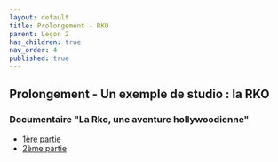 ```yaml
---
layout: default
title: Prolongement - RKO
parent: Leçon 2
has_children: true
nav_order: 4
published: true
---
```

## Prolongement - Un exemple de studio : la RKO

### Documentaire "La Rko, une aventure hollywoodienne" 
- [1ère partie](../../docs/Leçon%202/L2-3-1.html)
- [2ème partie](../../docs/Leçon%202/L2-3-2.html)